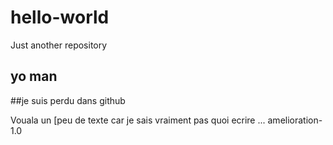 # hello-world
Just another repository
## yo man

##je suis perdu dans github

Vouala un [peu de texte car je sais vraiment pas quoi ecrire ...
amelioration-1.0